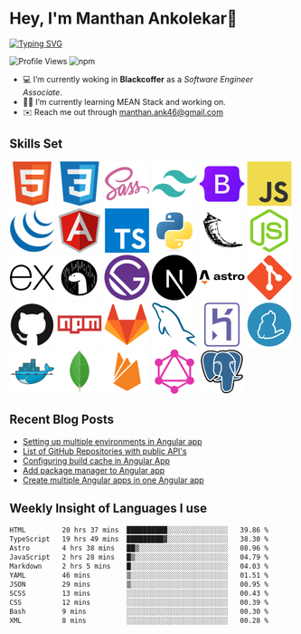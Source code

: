 # Hey, I'm Manthan Ankolekar👋

[![Typing SVG](https://readme-typing-svg.demolab.com?font=Fira+Code&pause=1000&width=435&lines=Front+End+Developer;Learn%2C+Build%2C+Repeat)](https://git.io/typing-svg)

![Profile Views](https://komarev.com/ghpvc/?username=manthanank&color=brightgreen)
![npm](https://img.shields.io/npm/dw/manthanank)

- 💻 I’m currently woking in **Blackcoffer** as a *Software Engineer Associate*.
- 🧑‍💻 I’m currently learning MEAN Stack and working on.
- ✉️ Reach me out through manthan.ank46@gmail.com

## Skills Set

![HTML5](/assets/svg/html.svg)
![CSS3](/assets/svg/css.svg)
![SASS](/assets/svg/sass.svg)
![TailwindCSS](/assets/svg/tailwindcss.svg)
![Bootstrap](/assets/svg/bootstrap.svg)
![JavaScript](/assets/svg/javascript.svg)
![jQuery](/assets/svg/jquery.svg)
![Angular](/assets/svg/angular.svg)
![Typescript](/assets/svg/typescript.svg)
![Python](/assets/svg/python.svg)
![Flask](/assets/svg/flask.svg)
![Node.js](/assets/svg/nodejs.svg)
![Express](/assets/svg/express.svg)
![Deno](/assets/svg/deno.svg)
![Gatsby](/assets/svg/gatsby.svg)
![NextJs](/assets/svg/nextjs.svg)
![Astro](/assets/svg/astro.svg)
![Git](/assets/svg/git.svg)
![GitHub](/assets/svg/github.svg)
![Npm](/assets/svg/npm.svg)
![GitLab](/assets/svg/gitlab.svg)
![MySQL](/assets/svg/mysql.svg)
![Heroku](/assets/svg/heroku.svg)
![Yarn](/assets/svg/yarn.svg)
![Docker](/assets/svg/docker.svg)
![MongoDB](/assets/svg//mongodb.svg)
![Firebase](/assets/svg/firebase.svg)
![GraphQL](/assets/svg/graphql.svg)
![Postgresql](/assets/svg/postgresql.svg)

## Recent Blog Posts

<!-- BLOG-POST-LIST:START -->
- [Setting up multiple environments in Angular app](https://dev.to/manthanank/setting-up-multiple-environments-in-angular-app-50kf)
- [List of GitHub Repositories with public API&#39;s](https://dev.to/manthanank/list-of-github-repositories-with-public-apis-3og3)
- [Configuring build cache in Angular App](https://dev.to/manthanank/configuring-build-cache-in-angular-app-546p)
- [Add package manager to Angular app](https://dev.to/manthanank/add-package-manager-to-angular-app-2df)
- [Create multiple Angular apps in one Angular app](https://dev.to/manthanank/create-multiple-angular-apps-in-one-app-lf4)
<!-- BLOG-POST-LIST:END -->

## Weekly Insight of Languages I use

<!--START_SECTION:waka-->

```text
HTML         20 hrs 37 mins  ██████████░░░░░░░░░░░░░░░   39.86 %
TypeScript   19 hrs 49 mins  █████████▓░░░░░░░░░░░░░░░   38.30 %
Astro        4 hrs 38 mins   ██▒░░░░░░░░░░░░░░░░░░░░░░   08.96 %
JavaScript   2 hrs 28 mins   █▒░░░░░░░░░░░░░░░░░░░░░░░   04.79 %
Markdown     2 hrs 5 mins    █░░░░░░░░░░░░░░░░░░░░░░░░   04.03 %
YAML         46 mins         ▒░░░░░░░░░░░░░░░░░░░░░░░░   01.51 %
JSON         29 mins         ▒░░░░░░░░░░░░░░░░░░░░░░░░   00.95 %
SCSS         13 mins         ░░░░░░░░░░░░░░░░░░░░░░░░░   00.43 %
CSS          12 mins         ░░░░░░░░░░░░░░░░░░░░░░░░░   00.39 %
Bash         9 mins          ░░░░░░░░░░░░░░░░░░░░░░░░░   00.30 %
XML          8 mins          ░░░░░░░░░░░░░░░░░░░░░░░░░   00.28 %
```

<!--END_SECTION:waka-->
